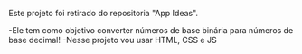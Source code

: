 Este projeto foi retirado do repositoria "App Ideas".

-Ele tem como objetivo converter números de base binária para números de base decimal!
-Nesse projeto vou usar HTML, CSS e JS
